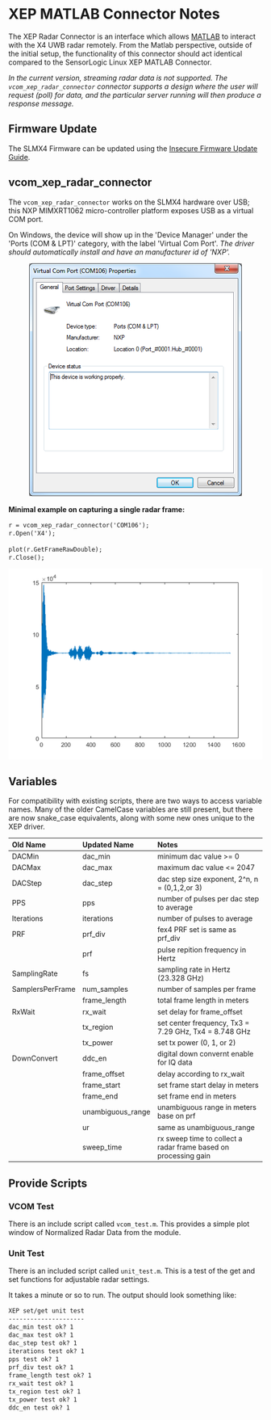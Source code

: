 # XEP MATLAB Connector Notes

The XEP Radar Connector is an interface which allows [MATLAB](https://www.mathworks.com/products/matlab.html) to interact with the
X4 UWB radar remotely. From the Matlab perspective, outside of the initial setup, the functionality of
this connector should act identical compared to the SensorLogic Linux XEP MATLAB Connector.

_In the current version, streaming radar data is not supported. The `vcom_xep_radar_connector` connector
supports a design where the user will request (poll) for data, and the particular
server running will then produce a response message._

## Firmware Update
The SLMX4 Firmware can be updated using the [Insecure Firmware Update Guide](../firmware/insecure_fw_update.md).

## vcom_xep_radar_connector
The `vcom_xep_radar_connector` works on the SLMX4 hardware over USB; this NXP MIMXRT1062 micro-controller platform exposes USB as a virtual COM port. 

On Windows, the device will show up in the 'Device Manager' under the 
'Ports (COM & LPT)' category, with the label 'Virtual Com Port'. _The driver 
should automatically install and have an manufacturer id of 'NXP'._

<p align="center">
  <img src="../images/matlab/virtual_com.png" />
</p>

**Minimal example on capturing a single radar frame:**
```
r = vcom_xep_radar_connector('COM106');
r.Open('X4');

plot(r.GetFrameRawDouble);
r.Close();
```
<p align="center">
  <img src="../images/matlab/basic_capture.png" />
</p>

## Variables

For compatibility with existing scripts, there are two ways to access 
variable names. Many of the older CamelCase variables are still present,
but there are now snake_case equivalents, along with some new ones unique
to the XEP driver.

| Old Name         | Updated Name      | Notes |
|:-----------------|:------------------|:------|
| DACMin           | dac_min           | minimum dac value >= 0 |
| DACMax           | dac_max           | maximum dac value <= 2047 |
| DACStep          | dac_step          | dac step size exponent, 2^n, n = (0,1,2,or 3) |
| PPS              | pps               | number of pulses per dac step to average |
| Iterations       | iterations        | number of pulses to average|
| PRF              | prf_div           | fex4 PRF set is same as prf_div |
|                  | prf               | pulse repition frequency in Hertz |
| SamplingRate     | fs                | sampling rate in Hertz (23.328 GHz) |
| SamplersPerFrame | num_samples       | number of samples per frame |
|                  | frame_length      | total frame length in meters |
| RxWait           | rx_wait           | set delay for frame_offset |
|                  | tx_region         | set center frequency, Tx3 = 7.29 GHz, Tx4 = 8.748 GHz|
|                  | tx_power          | set tx power (0, 1, or 2) |
| DownConvert      | ddc_en            | digital down convernt enable for IQ data|
|                  | frame_offset      | delay according to rx_wait|
|                  | frame_start       | set frame start delay in meters |
|                  | frame_end         | set frame end in meters |
|                  | unambiguous_range | unambiguous range in meters base on prf |
|                  | ur                | same as unambiguous_range |
|                  | sweep_time        | rx sweep time to collect a radar frame based on processing gain|

## Provide Scripts
### VCOM Test
There is an include script called `vcom_test.m`. This provides a simple plot window of Normalized Radar Data from the module.

### Unit Test
There is an included script called `unit_test.m`. This is a test of the get 
and set functions for adjustable radar settings.

It takes a minute or so to run. The output should look something like:
```
XEP set/get unit test
---------------------
dac_min test ok? 1
dac_max test ok? 1
dac_step test ok? 1
iterations test ok? 1
pps test ok? 1
prf_div test ok? 1
frame_length test ok? 1
rx_wait test ok? 1
tx_region test ok? 1
tx_power test ok? 1
ddc_en test ok? 1
```
